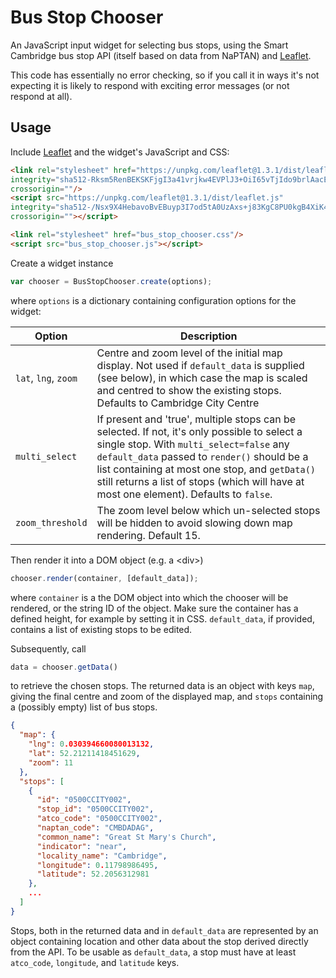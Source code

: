 Bus Stop Chooser
================

An JavaScript input widget for selecting bus stops, using the Smart Cambridge
bus stop API (itself based on data from NaPTAN) and [Leaflet](http://leafletjs.com/).

This code has essentially no error checking, so if you call it in ways it's not expecting it is likely to respond with exciting error messages (or not respond at all).

Usage
-----

Include [Leaflet](http://leafletjs.com/) and the widget's JavaScript and CSS:

```html
<link rel="stylesheet" href="https://unpkg.com/leaflet@1.3.1/dist/leaflet.css"
integrity="sha512-Rksm5RenBEKSKFjgI3a41vrjkw4EVPlJ3+OiI65vTjIdo9brlAacEuKOiQ5OFh7cOI1bkDwLqdLw3Zg0cRJAAQ=="
crossorigin=""/>
<script src="https://unpkg.com/leaflet@1.3.1/dist/leaflet.js"
integrity="sha512-/Nsx9X4HebavoBvEBuyp3I7od5tA0UzAxs+j83KgC8PU0kgB4XiK4Lfe4y4cgBtaRJQEIFCW+oC506aPT2L1zw=="
crossorigin=""></script>

<link rel="stylesheet" href="bus_stop_chooser.css"/>
<script src="bus_stop_chooser.js"></script>
```

Create a widget instance

```javascript
var chooser = BusStopChooser.create(options);
```

where `options` is a dictionary containing configuration options for
the widget:

Option|Description
------| -------
`lat`, `lng`, `zoom` | Centre and zoom level of the initial map display. Not used if `default_data` is supplied (see below), in which case the map is scaled and centred to show the existing stops. Defaults to Cambridge City Centre
`multi_select` | If present and 'true', multiple stops can be selected. If not, it's only possible to select a  single stop. With `multi_select=false` any `default_data` passed to `render()` should be a list containing at most one stop, and `getData()` still returns a list of stops (which will have at most one element). Defaults to `false`.
`zoom_threshold` | The zoom level below which un-selected stops will be hidden to avoid slowing down map rendering. Default 15.

Then render it into a DOM object (e.g. a \<div\>)

```javascript
chooser.render(container, [default_data]);
```

where `container` is a the DOM object into which the chooser will be
rendered, or the string ID of the object. Make sure the container has a defined height, for example by setting it in CSS. `default_data`, if provided, contains
a list of existing stops to be edited.

Subsequently, call

```javascript
data = chooser.getData()
```

to retrieve the chosen stops. The returned data is an object with keys
`map`, giving the final centre and zoom of the displayed map, and `stops`
containing a (possibly empty) list of bus stops.

```json
{
  "map": {
    "lng": 0.030394660080013132,
    "lat": 52.21211418451629,
    "zoom": 11
  },
  "stops": [
    {
      "id": "0500CCITY002",
      "stop_id": "0500CCITY002",
      "atco_code": "0500CCITY002",
      "naptan_code": "CMBDADAG",
      "common_name": "Great St Mary's Church",
      "indicator": "near",
      "locality_name": "Cambridge",
      "longitude": 0.11798986495,
      "latitude": 52.2056312981
    },
    ...
  ]
}
```

Stops, both in the returned data and in `default_data` are represented by
an object containing location and other data about the stop derived directly
from the API. To be usable as `default_data`, a stop must have at least
`atco_code`, `longitude`, and `latitude` keys.

